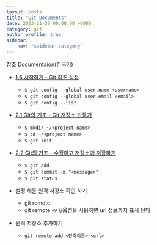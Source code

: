 ```yaml
---
layout: posts
title: "Git Documents"
date: 2023-11-26 00:00:00 +0900
category: git
author_profile: true
sidebar:
    nav: "saidebar-category"
---
```


참조 [Documentaion(한국어)](https://git-scm.com/book/ko/v2/%EC%8B%9C%EC%9E%91%ED%95%98%EA%B8%B0-%EB%B2%84%EC%A0%84-%EA%B4%80%EB%A6%AC%EB%9E%80%3F)

- [1.6 시작하기 - Git 최초 설정](https://git-scm.com/book/ko/v2/%EC%8B%9C%EC%9E%91%ED%95%98%EA%B8%B0-Git-%EC%B5%9C%EC%B4%88-%EC%84%A4%EC%A0%95)
  - `$ git config --global user.name <username>`
  - `$ git config --global user.email <email>`
  - `$ git config --list`
- [2.1 Git의 기초 - Git 저장소 만들기](https://git-scm.com/book/ko/v2/Git%EC%9D%98-%EA%B8%B0%EC%B4%88-Git-%EC%A0%80%EC%9E%A5%EC%86%8C-%EB%A7%8C%EB%93%A4%EA%B8%B0)
  - `$ mkdir ~/<project name>`
  - `$ cd ~/<project name>`
  - `$ git init`
- [2.2 Git의 기초 - 수정하고 저장소에 저장하기](https://git-scm.com/book/ko/v2/Git%EC%9D%98-%EA%B8%B0%EC%B4%88-%EC%88%98%EC%A0%95%ED%95%98%EA%B3%A0-%EC%A0%80%EC%9E%A5%EC%86%8C%EC%97%90-%EC%A0%80%EC%9E%A5%ED%95%98%EA%B8%B0)
  - `$ git add`
  - `$ git commit -m "<message>"`
  - `$ git status`

- 설정 해둔 원격 저장소 확인 하기
  - git remote
  - git remote -v  //옵션을 사용하면 url 정보까지 표시 된다
- 원격 저장소 추가하기
  - `git remote add <단축이름> <url>`


